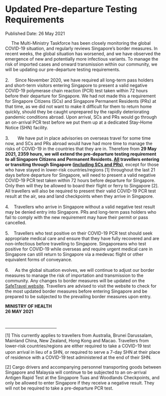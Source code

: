 <html>
    <meta http-equiv="Content-Type" content="text/html; charset=utf-8"/>
    <meta charset="utf-8"/>
    <title>Updated Pre-departure Testing Requirements</title>
    <body><h1>Updated Pre-departure Testing Requirements</h1>
    <p>Published Date: 26 May 2021</p> <p align="center" style="text-align: left;"><span style="text-align: left;">&nbsp; &nbsp; &nbsp;The Multi-Ministry Taskforce has been closely monitoring the global COVID-19 situation, and regularly reviews Singapore’s border measures. In recent weeks, the global situation has worsened, and we have observed the emergence of new and potentially more infectious variants. To manage the risk of imported cases and onward transmission within our community, we will be updating our pre-departure testing requirements.&nbsp;<br><br>2. &nbsp;&nbsp;&nbsp;&nbsp;</span>Since November 2020, we have required all long-term pass holders and short-term visitors entering Singapore to present a valid negative COVID-19 polymerase chain reaction (PCR) test taken within 72 hours before their departure for Singapore. We had not made this a requirement for Singapore Citizens (SCs) and Singapore Permanent Residents (PRs) at that time, as we did not want to make it difficult for them to return home quickly, should they be caught unprepared by the rapidly deteriorating pandemic conditions abroad. Upon arrival, SCs and PRs would go through an on-arrival PCR test before we put them up at a dedicated Stay-Home Notice (SHN) facility. <br><br>3.&nbsp; &nbsp; &nbsp; &nbsp;We have put in place advisories on overseas travel for some time now, and SCs and PRs abroad would have had more time to manage the risks of COVID-19 in the countries that they are in. Therefore from <strong>29 May 2021, 2359 hours, we will extend the pre-departure testing requirement to all Singapore Citizens and Permanent Residents. <u>All</u> travellers entering or transiting through Singapore (<u>including SCs and PRs</u>)</strong>, except for those who have stayed in lower-risk countries/regions [1]&nbsp;throughout the last 21 days before departure for Singapore, will need to present a valid negative COVID-19 PCR test taken within 72 hours before departure for Singapore. Only then will they be allowed to board their flight or ferry to Singapore [2]. All travellers will also be required to present their valid COVID-19 PCR test result at the air, sea and land checkpoints when they arrive in Singapore. <br><br>4.&nbsp; &nbsp; Travellers who arrive in Singapore without a valid negative test result may be denied entry into Singapore. PRs and long-term pass holders who fail to comply with the new requirement may have their permit or pass cancelled. <br><br>5.&nbsp; &nbsp; Travellers who test positive on their COVID-19 PCR test should seek appropriate medical care and ensure that they have fully recovered and are non-infectious before travelling to Singapore. Singaporeans who test positive for COVID-19 while overseas and require urgent medical care in Singapore can still return to Singapore via a medevac flight or other equivalent forms of conveyance. <br><br>6.&nbsp; &nbsp; &nbsp;As the global situation evolves, we will continue to adjust our border measures to manage the risk of importation and transmission to the community. Any changes to border measures will be updated on the <a href="https://safetravel.ica.gov.sg/">SafeTravel website</a>. Travellers are advised to visit the website to check for the most updated border measures before entering Singapore and be prepared to be subjected to the prevailing border measures upon entry.<br></p> <div style="text-align: left;"> <p><strong>MINISTRY OF HEALTH<br></strong><strong>26 MAY 2021</strong></p> </div> <div><br clear="all"> <hr align="left" size="1" width="33%" style="text-align: left;"> <div id="ftn1" style="text-align: left;"> <p>[1] This currently applies to travellers from Australia, Brunei Darussalam, Mainland China, New Zealand, Hong Kong and Macao. Travellers from lower-risk countries/regions are either required to take a COVID-19 test upon arrival in lieu of a SHN, or required to serve a 7-day SHN<sup> </sup>at their place of residence with a COVID-19 test administered at the end of their SHN. </p> </div> <div id="ftn2"> <p style="text-align: left;">[2] Cargo drivers and accompanying personnel transporting goods between Singapore and Malaysia will continue to be subjected to an on-arrival Antigen Rapid Test at the Singapore Tuas and Woodlands Checkpoints, and only be allowed to enter Singapore if they receive a negative result. They will not be required to take a pre-departure PCR test.</p> </div> </div></body>
</html>
